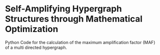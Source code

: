 # Self-Amplifying  Hypergraph Structures through Mathematical Optimization

Python Code for the calculation of the maximum amplification factor (MAF) of a multi directed hypergraph.
